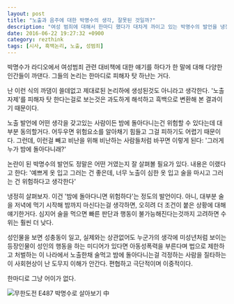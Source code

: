 ```yaml
---
layout: post
title: "노출과 음주에 대한 박명수의 생각, 잘못된 것일까?"
description: "여성 범죄에 대해서 한마디 했다가 대차게 까이고 있는 박명수의 발언을 냉정히 생각해봤다."
date: 2016-06-22 19:27:32 +0900
category: rezthink
tags: [시사, 흑백논리, 노출, 성범죄]
---
```


박명수가 라디오에서 여성범죄 관련 대비책에 대한 얘기를 하다가 한 말에 대해 다양한 인간들이 까댄다.
그들의 논리는 한마디로 피해자 탓 하냔는 거다.

난 이런 식의 까댐이 쓸데없고 제대로된 논리하에 생성된것도 아니라고 생각한다.
'노출 자제'를 피해자 탓 한다는걸로 보는것은
과도하게 해석하고 흑백으로 변환해 본 결과이기 때문이다.

노출 발언에 어떤 생각을 갖고있는 사람이든 밤에 돌아다니는건 위험할 수 있다는데 대부분 동의할거다.
어두우면 위험요소를 알아채기 힘들고 그걸 피하기도 어렵기 때문이다.
그런데, 이런걸 빼고 비난을 위해 비난하는 사람들처럼 바꾸면 이렇게 된다:
'그러게 누가 밤에 돌아다니래?'

논란이 된 박명수의 발언도 정말은 어떤 거였는지 잘 살펴볼 필요가 있다.
내용은 이랬다고 한다:
'예쁘게 옷 입고 그러는 건 좋은데, 너무 노출이 심한 옷 입고 술을 마시고 그러는 건 위험하다고 생각한다'

냉정히 살펴보자.
이건 '밤에 돌아다니면 위험하다'는 정도의 발언이다.
아니, 대부분 술을 저녁에 먹기 시작해 밤까지 마신다는걸 생각하면, 오히려 더 조건이 붙은 상황에 대해 얘기한거다.
심지어 술을 먹으면 빠른 판단과 행동이 불가능해진다는것까지 고려하면 수위는 훨씬 더 낮다.

성인물을 보면 성충동이 일고, 실제와는 상관없어도 누군가의 생각에 미성년처럼 보이는 등장인물이 성인의 행동을 하는 미디어가 있다면 아동성폭력을 부른다며 법으로 제한하고 처벌하는 이 나라에서 노출한채 술먹고 밤에 돌아다니는걸 걱정하는 사람을 질타하는 이 사회현상이 난 도무지 이해가 안간다.
편협하고 극단적이며 이중적이다.

한마디로 그냥 어이가 없다.

![무한도전 E487 박명수로 살아보기 中](https://lh3.googleusercontent.com/KfaDxUAJtZym9m5anhFRo-lI4MH0eT0apGojAM6erql1xRp0Zo6saHfOl2BX2xhac-d0A19YFg=s520 "“저도 배울 만큼 배운 사람이에요”")
